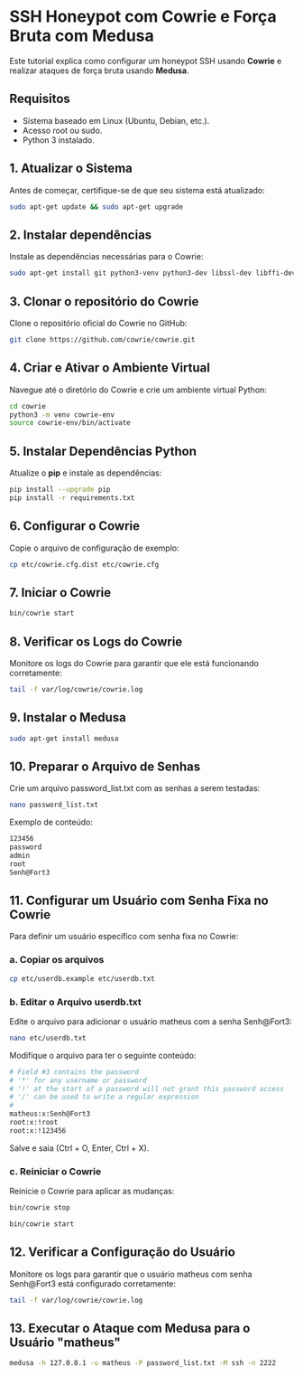 # SSH Honeypot com Cowrie e Força Bruta com Medusa

Este tutorial explica como configurar um honeypot SSH usando **Cowrie** e realizar ataques de força bruta usando **Medusa**.

## Requisitos

- Sistema baseado em Linux (Ubuntu, Debian, etc.).
- Acesso root ou sudo.
- Python 3 instalado.

## 1. Atualizar o Sistema

Antes de começar, certifique-se de que seu sistema está atualizado:

```bash
sudo apt-get update && sudo apt-get upgrade
```

## 2. Instalar dependências

Instale as dependências necessárias para o Cowrie:

```bash
sudo apt-get install git python3-venv python3-dev libssl-dev libffi-dev build-essential
```

## 3. Clonar o repositório do Cowrie

Clone o repositório oficial do Cowrie no GitHub:

```bash
git clone https://github.com/cowrie/cowrie.git
```

## 4. Criar e Ativar o Ambiente Virtual

Navegue até o diretório do Cowrie e crie um ambiente virtual Python:

```bash
cd cowrie
python3 -m venv cowrie-env
source cowrie-env/bin/activate
```

## 5. Instalar Dependências Python

Atualize o **pip** e instale as dependências:

```bash
pip install --upgrade pip
pip install -r requirements.txt
```

## 6. Configurar o Cowrie

Copie o arquivo de configuração de exemplo:

```bash
cp etc/cowrie.cfg.dist etc/cowrie.cfg
```

## 7. Iniciar o Cowrie

```bash
bin/cowrie start
```

## 8. Verificar os Logs do Cowrie

Monitore os logs do Cowrie para garantir que ele está funcionando corretamente:

```bash
tail -f var/log/cowrie/cowrie.log
```

## 9. Instalar o Medusa

```bash
sudo apt-get install medusa
```

## 10. Preparar o Arquivo de Senhas

Crie um arquivo password_list.txt com as senhas a serem testadas:

```bash
nano password_list.txt
```
Exemplo de conteúdo:

```bash
123456
password
admin
root
Senh@Fort3
```
## 11. Configurar um Usuário com Senha Fixa no Cowrie

Para definir um usuário específico com senha fixa no Cowrie:

### a. Copiar os arquivos

```bash
cp etc/userdb.example etc/userdb.txt
```

### b. Editar o Arquivo userdb.txt

Edite o arquivo para adicionar o usuário matheus com a senha Senh@Fort3:

```bash
nano etc/userdb.txt
```

Modifique o arquivo para ter o seguinte conteúdo:

```bash
# Field #3 contains the password 
# '*' for any username or password
# '!' at the start of a password will not grant this password access
# '/' can be used to write a regular expression 
#
matheus:x:Senh@Fort3
root:x:!root
root:x:!123456
```

Salve e saia (Ctrl + O, Enter, Ctrl + X).

### c. Reiniciar o Cowrie

Reinicie o Cowrie para aplicar as mudanças:

```bash
bin/cowrie stop
```

```bash
bin/cowrie start
```

## 12. Verificar a Configuração do Usuário

Monitore os logs para garantir que o usuário matheus com senha Senh@Fort3 está configurado corretamente:

```bash
tail -f var/log/cowrie/cowrie.log
```

## 13. Executar o Ataque com Medusa para o Usuário "matheus"

```bash
medusa -h 127.0.0.1 -u matheus -P password_list.txt -M ssh -n 2222
```

